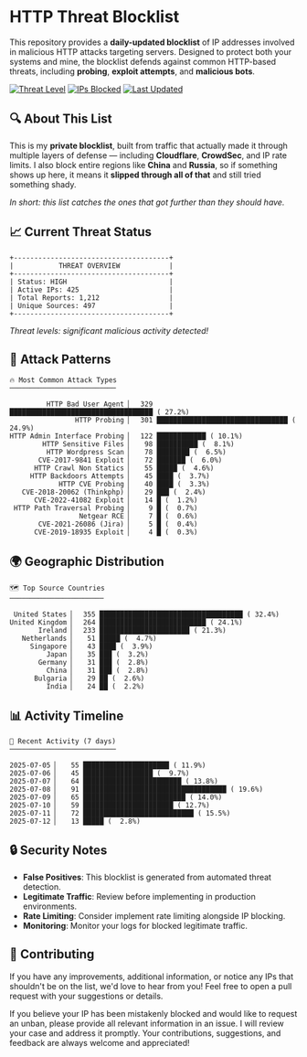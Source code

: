 # HTTP Threat Blocklist

This repository provides a **daily-updated blocklist** of IP addresses involved in malicious HTTP attacks targeting servers. Designed to protect both your systems and mine, the blocklist defends against common HTTP-based threats, including **probing**, **exploit attempts**, and **malicious bots**.

[![Threat Level](https://img.shields.io/badge/Threat%20Level-HIGH-red)](.)
[![IPs Blocked](https://img.shields.io/badge/IPs%20Blocked-425-blue)](.)
[![Last Updated](https://img.shields.io/badge/Updated-2025--07--12-brightgreen)](.)

## 🔍 About This List

This is my **private blocklist**, built from traffic that actually made it through multiple layers of defense — including **Cloudflare**, **CrowdSec**, and IP rate limits. I also block entire regions like **China** and **Russia**, so if something shows up here, it means it **slipped through all of that** and still tried something shady.

*In short: this list catches the ones that got further than they should have.*

## 📈 Current Threat Status

```
+--------------------------------------+
|           THREAT OVERVIEW            |
+--------------------------------------+
| Status: HIGH                         |
| Active IPs: 425                      |
| Total Reports: 1,212                 |
| Unique Sources: 497                  |
+--------------------------------------+
```

*Threat levels: significant malicious activity detected!*

## 🎯 Attack Patterns

```
🔥 Most Common Attack Types
──────────────────────────

         HTTP Bad User Agent ▏  329 ███████████████████████████████████ ( 27.2%)
                HTTP Probing ▏  301 ████████████████████████████████ ( 24.9%)
HTTP Admin Interface Probing ▏  122 ████████████ ( 10.1%)
        HTTP Sensitive Files ▏   98 ██████████ (  8.1%)
         HTTP Wordpress Scan ▏   78 ████████ (  6.5%)
       CVE-2017-9841 Exploit ▏   72 ███████ (  6.0%)
      HTTP Crawl Non Statics ▏   55 █████ (  4.6%)
     HTTP Backdoors Attempts ▏   45 ████ (  3.7%)
            HTTP CVE Probing ▏   40 ████ (  3.3%)
   CVE-2018-20062 (Thinkphp) ▏   29 ███ (  2.4%)
      CVE-2022-41082 Exploit ▏   14 █ (  1.2%)
 HTTP Path Traversal Probing ▏    9 █ (  0.7%)
                 Netgear RCE ▏    7 █ (  0.6%)
       CVE-2021-26086 (Jira) ▏    5 █ (  0.4%)
      CVE-2019-18935 Exploit ▏    4 █ (  0.3%)
```

## 🌍 Geographic Distribution

```
🗺️ Top Source Countries
───────────────────────

 United States ▏  355 ███████████████████████████████████ ( 32.4%)
United Kingdom ▏  264 ██████████████████████████ ( 24.1%)
       Ireland ▏  233 ██████████████████████ ( 21.3%)
   Netherlands ▏   51 █████ (  4.7%)
     Singapore ▏   43 ████ (  3.9%)
         Japan ▏   35 ███ (  3.2%)
       Germany ▏   31 ███ (  2.8%)
         China ▏   31 ███ (  2.8%)
      Bulgaria ▏   29 ██ (  2.6%)
         India ▏   24 ██ (  2.2%)
```

## 📊 Activity Timeline

```
📅 Recent Activity (7 days)
──────────────────────────

2025-07-05 ▏   55 █████████████████████ ( 11.9%)
2025-07-06 ▏   45 █████████████████ (  9.7%)
2025-07-07 ▏   64 ████████████████████████ ( 13.8%)
2025-07-08 ▏   91 ███████████████████████████████████ ( 19.6%)
2025-07-09 ▏   65 █████████████████████████ ( 14.0%)
2025-07-10 ▏   59 ██████████████████████ ( 12.7%)
2025-07-11 ▏   72 ███████████████████████████ ( 15.5%)
2025-07-12 ▏   13 █████ (  2.8%)
```

## 🔒 Security Notes

- **False Positives**: This blocklist is generated from automated threat detection.
- **Legitimate Traffic**: Review before implementing in production environments.
- **Rate Limiting**: Consider implement rate limiting alongside IP blocking.
- **Monitoring**: Monitor your logs for blocked legitimate traffic.

## 🤝 Contributing

If you have any improvements, additional information, or notice any IPs that shouldn't be on the list, we'd love to hear from you! Feel free to open a pull request with your suggestions or details.

If you believe your IP has been mistakenly blocked and would like to request an unban, please provide all relevant information in an issue. I will review your case and address it promptly. Your contributions, suggestions, and feedback are always welcome and appreciated!